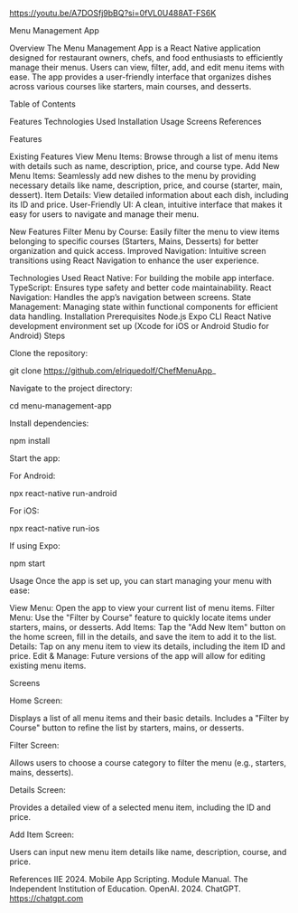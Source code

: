 https://youtu.be/A7DOSfj9bBQ?si=0fVL0U488AT-FS6K

Menu Management App

Overview
The Menu Management App is a React Native application designed for restaurant owners, chefs, and food enthusiasts to efficiently manage their menus. Users can view, filter, add, and edit menu items with ease. The app provides a user-friendly interface that organizes dishes across various courses like starters, main courses, and desserts.

Table of Contents

Features
Technologies Used
Installation
Usage
Screens
References

Features

Existing Features
View Menu Items: Browse through a list of menu items with details such as name, description, price, and course type.
Add New Menu Items: Seamlessly add new dishes to the menu by providing necessary details like name, description, price, and course (starter, main, dessert).
Item Details: View detailed information about each dish, including its ID and price.
User-Friendly UI: A clean, intuitive interface that makes it easy for users to navigate and manage their menu.

New Features
Filter Menu by Course: Easily filter the menu to view items belonging to specific courses (Starters, Mains, Desserts) for better organization and quick access.
Improved Navigation: Intuitive screen transitions using React Navigation to enhance the user experience.

Technologies Used
React Native: For building the mobile app interface.
TypeScript: Ensures type safety and better code maintainability.
React Navigation: Handles the app’s navigation between screens.
State Management: Managing state within functional components for efficient data handling.
Installation
Prerequisites
Node.js
Expo CLI
React Native development environment set up (Xcode for iOS or Android Studio for Android)
Steps

Clone the repository:

git clone https://github.com/elriquedolf/ChefMenuApp_

Navigate to the project directory:

cd menu-management-app

Install dependencies:

npm install

Start the app:

For Android:

npx react-native run-android

For iOS:

npx react-native run-ios

If using Expo:

npm start

Usage
Once the app is set up, you can start managing your menu with ease:

View Menu: Open the app to view your current list of menu items.
Filter Menu: Use the "Filter by Course" feature to quickly locate items under starters, mains, or desserts.
Add Items: Tap the "Add New Item" button on the home screen, fill in the details, and save the item to add it to the list.
Details: Tap on any menu item to view its details, including the item ID and price.
Edit & Manage: Future versions of the app will allow for editing existing menu items.

Screens

Home Screen:

Displays a list of all menu items and their basic details.
Includes a "Filter by Course" button to refine the list by starters, mains, or desserts.

Filter Screen:

Allows users to choose a course category to filter the menu (e.g., starters, mains, desserts).

Details Screen:

Provides a detailed view of a selected menu item, including the ID and price.

Add Item Screen:

Users can input new menu item details like name, description, course, and price.

References
IIE 2024. Mobile App Scripting. Module Manual. The Independent Institution of Education.
OpenAI. 2024. ChatGPT. https://chatgpt.com

